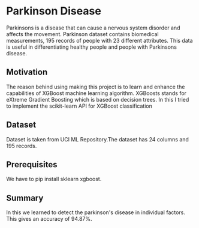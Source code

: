 # Parkinson Disease

Parkinsons is a disease that can cause a nervous system disorder and affects the movement. Parkinson dataset contains biomedical measurements, 195 records of people with 23 different attributes. This data is useful in differentiating healthy people and people with Parkinsons disease.

## Motivation

The reason behind using making this project is to learn and enhance the capabilities of XGBoost machine learning algorithm. XGBoosts stands for eXtreme Gradient Boosting which is based on decision trees. In this I tried to implement the scikit-learn API for XGBoost classification

## Dataset

Dataset is taken from UCI ML Repository.The dataset has 24 columns and 195 records.

## Prerequisites

We have to pip install sklearn xgboost.

## Summary
In this we learned to detect the parkinson's disease in individual factors. This gives an accuracy of 94.87%.
